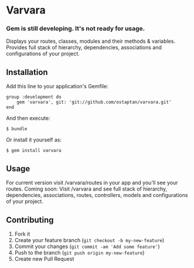 # Varvara

### Gem is still developing. It's not ready for usage.

Displays your routes, classes, modules and their methods & variables. Provides full stack of hierarchy, dependencies, associations and configurations of your project.

## Installation

Add this line to your application's Gemfile:

	group :development do
    	gem 'varvara', git: 'git://github.com/ostaptan/varvara.git'
	end	

And then execute:

    $ bundle

Or install it yourself as:

    $ gem install varvara

## Usage

For current version visit /varvara/routes in your app and you'll see your routes. Coming soon:
Visit /varvara and see full stack of hierarchy, dependencies, associations, routes, controllers, models and configurations of your project.	

## Contributing

1. Fork it
2. Create your feature branch (`git checkout -b my-new-feature`)
3. Commit your changes (`git commit -am 'Add some feature'`)
4. Push to the branch (`git push origin my-new-feature`)
5. Create new Pull Request
